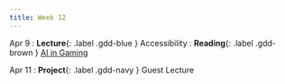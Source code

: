 ```yaml
---
title: Week 12
---
```


Apr 9
: **Lecture**{: .label .gdd-blue } Accessibility
: **Reading**{: .label .gdd-brown } [AI in Gaming]

Apr 11
: **Project**{: .label .gdd-navy } Guest Lecture

[AI in Gaming]: https://www.gamedesigning.org/gaming/ai-in-gaming/
